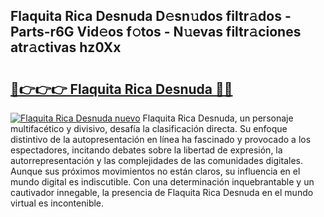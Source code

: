 ## Flaquita Rica Desnuda D𝚎sn𝚞dos filtr𝚊dos - Parts-r6G Vid𝚎os f𝚘tos - N𝚞evas filtr𝚊ciones atr𝚊ctivas hz0Xx

# <h2><a href="http://mbc7wd.tromn.icu/?c=Flaquita+Rica+Desnuda">🔗👉👉👉 Flaquita Rica Desnuda 🔗🔗</a></h2>

[![Flaquita Rica Desnuda nuevo](https://i.imgur.com/pEAQMta.gif)](http://mbc7wd.tromn.icu/?c=Flaquita+Rica+Desnuda)
Flaquita Rica Desnuda, un personaje multifacético y divisivo, desafía la clasificación directa. Su enfoque distintivo de la autopresentación en línea ha fascinado y provocado a los espectadores, incitando debates sobre la libertad de expresión, la autorrepresentación y las complejidades de las comunidades digitales. Aunque sus próximos movimientos no están claros, su influencia en el mundo digital es indiscutible. Con una determinación inquebrantable y un cautivador innegable, la presencia de Flaquita Rica Desnuda en el mundo virtual es incontenible.
